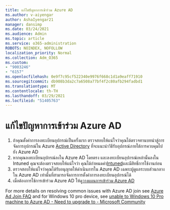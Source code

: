 ```yaml
---
title: แก้ไขปัญหาการเข้าร่วม Azure AD
ms.author: v-aiyengar
author: AshaIyengar21
manager: dansimp
ms.date: 03/24/2021
ms.audience: Admin
ms.topic: article
ms.service: o365-administration
ROBOTS: NOINDEX, NOFOLLOW
localization_priority: Normal
ms.collection: Adm_O365
ms.custom:
- "9003246"
- "6157"
ms.openlocfilehash: 0e9f7c95cf522340e9976f668c1d1a9eaff71910
ms.sourcegitcommit: db908b3da2c7a6508a77bf4f2c80afb294fadbd1
ms.translationtype: MT
ms.contentlocale: th-TH
ms.lasthandoff: 03/29/2021
ms.locfileid: "51405763"
---
```

# <a name="troubleshoot-azure-ad-join-issues"></a>แก้ไขปัญหาการเข้าร่วม Azure AD

1. ถ้าคุณตั้งค่าการลงทะเบียนอุปกรณ์เป็นครั้งแรก ตรวจสอบให้แน่ใจว่าคุณได้ตรวจทานบทนําสู่การจัดการอุปกรณ์ใน Azure [Active Directory](https://docs.microsoft.com/azure/active-directory/devices/overview) ที่จะแนะนําวิธีรับอุปกรณ์ภายใต้การควบคุมไปยัง Azure AD 
1. หากคุณลงทะเบียนอุปกรณ์ลงใน Azure AD โดยตรง และลงทะเบียนอุปกรณ์เหล่านั้นลงใน Intuned คุณจะต้องตรวจสอบให้แน่ใจว่า คุณได้กําหนดค่า[Intuned](https://docs.microsoft.com/mem/intune/enrollment/device-enrollment)และมีสิทธิ์การใช้งาน[](https://docs.microsoft.com/mem/intune/fundamentals/licenses-assign)ก่อน
1. ตรวจสอบให้แน่ใจว่าคุณได้รับอนุญาตให้ดําเนินการใน Azure AD เฉพาะผู้ดูแลระบบส่วนกลางใน Azure AD เท่านั้นที่สามารถจัดการการตั้งค่าการลงทะเบียนอุปกรณ์ได้
1. เมื่อต้องการใช้การเข้าร่วม Azure AD ให้ดู[วางแผนการเข้าร่วม Azure AD](https://docs.microsoft.com/azure/active-directory/devices/azureadjoin-plan)

For more details on resolving common issues with Azure AD join see [Azure Ad Join FAQ](https://docs.microsoft.com/azure/active-directory/devices/faq#azure-ad-join-faq) and for Windows 10 pro device, see [unable to Windows 10 Pro machine to Azure AD - Need to upgrade to - Microsoft Community](https://answers.microsoft.com/en-us/msoffice/forum/msoffice_install-mso_win10-mso_365hp/unable-to-join-windows-10-pro-machine-to-azure-ad/abb1ca7d-b317-45ec-a628-e1c10eae2900)

